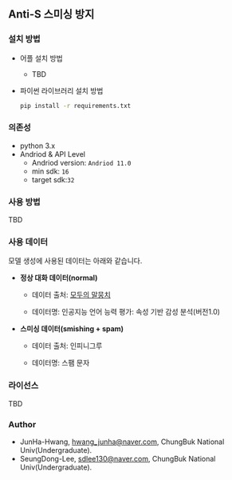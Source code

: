 ## Anti-S 스미싱 방지

### 설치 방법

- 어플 설치 방법
  - TBD

- 파이썬 라이브러리 설치 방법
  ```bash
  pip install -r requirements.txt
  ```

### 의존성

- python 3.x
- Andriod & API Level
  - Andriod version: `Andriod 11.0`
  - min sdk: `16`
  - target sdk:`32`

### 사용 방법

TBD

### 사용 데이터

모델 생성에 사용된 데이터는 아래와 같습니다.

- **정상 대화 데이터(normal)**

  - 데이터 출처: [모두의 말뭉치](https://corpus.korean.go.kr/main.do)
  
  - 데이터명: 인공지능 언어 능력 평가: 속성 기반 감성 분석(버전1.0)
  
- **스미싱 데이터(smishing + spam)**

  - 데이터 출처: 인피니그루

  - 데이터명: 스팸 문자
  
### 라이선스 

TBD

### Author

- JunHa-Hwang, hwang_junha@naver.com, ChungBuk National Univ(Undergraduate).
- SeungDong-Lee, sdlee130@naver.com, ChungBuk National Univ(Undergraduate).
